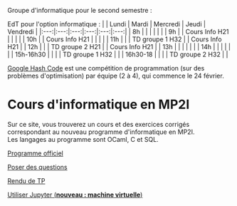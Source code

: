 Groupe d'informatique pour le second semestre :

EdT pour l'option informatique :
|  | Lundi | Mardi | Mercredi | Jeudi | Vendredi |
|:---:|:---:|:---:|:---:|:---:|:---:|
| 8h |  |  |  |  |  |
| 9h |  | Cours Info H21 |  |  |  |
| 10h |  | Cours Info H21 |  |  |  |
| 11h |  |  | TD groupe 1 H32 |  | Cours Info H21 |
| 12h |  |  | TD groupe 2 H21 |  | Cours Info H21 |
| 13h |  |  |  |  |  |
| 14h |  |  |  |  |  |
| 15h-16h30 |  |  |  | TD groupe 1  H32 |  |
| 16h30-18 |  |  |  | TD groupe 2 H32 |  |

[Google Hash Code](https://codingcompetitions.withgoogle.com/hashcode) est une compétition de programmation (sur des problèmes d'optimisation) par équipe (2 à 4), qui commence le 24 février.

# Cours d'informatique en MP2I

Sur ce site, vous trouverez un cours et des exercices corrigés correspondant au nouveau programme d'informatique en MP2I.  
Les langages au programme sont OCaml, C et SQL.  

[Programme officiel](https://prepas.org/index.php?document=73)

[Poser des questions](https://github.com/mp2i-fsm/mp2i-2021/discussions)

[Rendu de TP](https://mp2i-fsm.github.io/mp2i-2021/0_intro/2_rendu_tp)

[Utiliser Jupyter (**nouveau : machine virtuelle**)](https://mp2i-fsm.github.io/mp2i-2021/0_intro/install)
